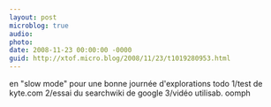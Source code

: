 ```yaml
---
layout: post
microblog: true
audio: 
photo: 
date: 2008-11-23 00:00:00 -0000
guid: http://xtof.micro.blog/2008/11/23/t1019280953.html
---
```

en "slow mode" pour une bonne journée d'explorations todo 1/test de kyte.com 2/essai du searchwiki de google 3/vidéo utilisab. oomph
